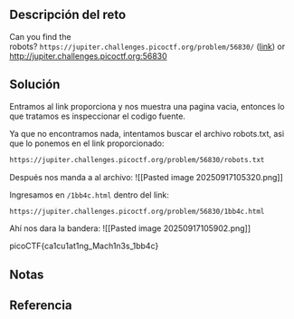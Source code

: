 ## Descripción del reto
Can you find the robots? `https://jupiter.challenges.picoctf.org/problem/56830/` ([link](https://jupiter.challenges.picoctf.org/problem/56830/)) or http://jupiter.challenges.picoctf.org:56830

## Solución
Entramos al link proporciona y nos muestra una pagina vacia, entonces lo que tratamos es inspeccionar el codigo fuente.

Ya que no encontramos nada, intentamos buscar el archivo robots.txt, asi que lo ponemos en el link proporcionado:

``` html
https://jupiter.challenges.picoctf.org/problem/56830/robots.txt
```

Después nos manda a al archivo:
![[Pasted image 20250917105320.png]]

Ingresamos en `/1bb4c.html` dentro del link:
``` html
https://jupiter.challenges.picoctf.org/problem/56830/1bb4c.html
```

Ahí nos dara la bandera:
![[Pasted image 20250917105902.png]]

picoCTF{ca1cu1at1ng_Mach1n3s_1bb4c}
## Notas


## Referencia
